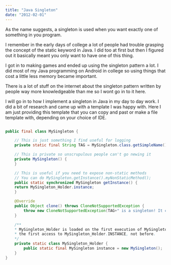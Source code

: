 ```yaml
---
title: "Java Singleton"
date: "2012-02-01"
---
```


As the name suggests, a singleton is used when you want exactly one of something in you program.

I remember in the early days of college a lot of people had trouble grasping the concept of the static keyword in Java. I did too at first but then I figured out it basically meant you only want to have one of this thing.

I got in to making games and ended up using the singleton pattern a lot. I did most of my Java programming on Android in college so using things that cost a little less memory became important.

There is a lot of stuff on the internet about the singleton pattern written by people way more knowledgeable than me so I wont go in to it here.

I will go in to how I implement a singleton in Java in my day to day work. I did a bit of research and came up with a template I was happy with. Here I am just providing this template that you can copy and past or make a file template with, depending on your choice of IDE.

```java

public final class MySingleton {

    // This is just something I find useful for logging
    private static final String TAG = MySingleton.class.getSimpleName();

    // This is private so unscrupulous people can't go newing it
    private MySingleton() {
    }

    // This is useful if you need to expose non-static methods
    // You can do MySingleton.getInstance().myNonStaticMethod();
    public static synchronized MySingleton getInstance() {
    return MySingleton_Holder.instance;
    }

    @Override
    public Object clone() throws CloneNotSupportedException {
        throw new CloneNotSupportedException(TAG+" is a singleton! It can't be cloned.");
    }

    /**
    * MySingleton_Holder is loaded on the first execution of MySingleton.getInstance() or
    * the first access to MySingleton_Holder.INSTANCE, not before.
    */
    private static class MySingleton_Holder {
        public static final MySingleton instance = new MySingleton();
    }
}

```
